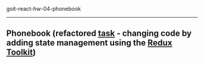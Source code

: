 goit-react-hw-04-phonebook

---

## Phonebook (refactored [task](https://github.com/DisRachik/goit-react-hw-04-phonebook) - changing code by adding state management using the [Redux Toolkit](https://redux-toolkit.js.org/))
